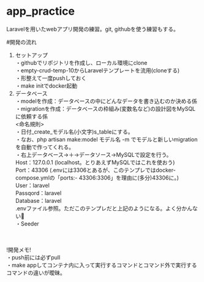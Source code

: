# app_practice
Laravelを用いたwebアプリ開発の練習。git, githubを使う練習もする。

#開発の流れ
1. セットアップ <br>
   ・githubでリポジトリを作成し、ローカル環境にclone <br>
   ・empty-crud-temp-10からLaravelテンプレートを流用(cloneする) <br>
   ・形整えて一度pushしておく <br>
   ・make initでdocker起動 <br>
2. データベース <br>
   ・modelを作成：データベースの中にどんなデータを書き込むのか決める係 <br>
   ・migrationを作成：データベースの枠組み(変数名など)の設計図をMySQLに依頼する係 <br>
     <命名規則> <br>
       ・日付_create_モデル名(小文字)s_tableにする。 <br>
       ・なお、php artisan make:model モデル名 -m でモデルと新しいmigrationを自動で作ってくれる。<br>
   ・右上データベース→＋→データソース→MySQLで設定を行う。<br>
     Host：127.0.0.1 (localhost。とりあえずMySQLではこれを使おう) <br>
     Port：43306 (.envには3306とあるが、このテンプレではdocker-compose.ymlの「ports:- 43306:3306」を理由に(多分)43306に。) <br>
     User：laravel  <br>
     Passqord：laravel  <br>
     Database：laravel  <br>
     .envファイル参照。ただこのテンプレだと上記のようになる。よく分かんない🤷 <br>
   ・Seeder <br>
      

<br>
<br>
!開発メモ!  <br>
・push前には必ずpull  <br>
・make appしてコンテナ内に入って実行するコマンドとコマンド外で実行するコマンドの違いが曖昧。  <br>
